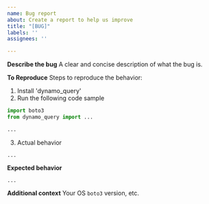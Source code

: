 ```yaml
---
name: Bug report
about: Create a report to help us improve
title: "[BUG]"
labels: ''
assignees: ''

---
```


**Describe the bug**
A clear and concise description of what the bug is.

**To Reproduce**
Steps to reproduce the behavior:
1. Install 'dynamo_query'
2. Run the following code sample

```python
import boto3
from dynamo_query import ...

...
```
3. Actual behavior

```
...
```

**Expected behavior**

```
...
```

**Additional context**
Your OS `boto3` version, etc.